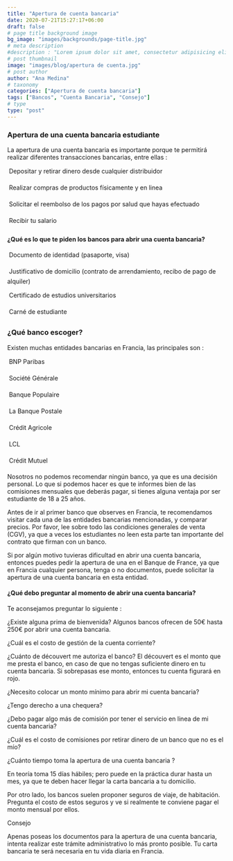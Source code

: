 ```yaml
---
title: "Apertura de cuenta bancaria"
date: 2020-07-21T15:27:17+06:00
draft: false
# page title background image
bg_image: "images/backgrounds/page-title.jpg"
# meta description
#description : "Lorem ipsum dolor sit amet, consectetur adipisicing elit, sed do eiusmod tempor incididunt ut labore. dolore magna aliqua. Ut enim ad minim veniam, quis nostrud."
# post thumbnail
image: "images/blog/apertura de cuenta.jpg"
# post author
author: "Ana Medina"
# taxonomy
categories: ["Apertura de cuenta bancaria"]
tags: ["Bancos", "Cuenta Bancaria", "Consejo"]
# type
type: "post"
---
```


### Apertura de una cuenta bancaria estudiante

La apertura de una cuenta bancaria es importante porque te permitirá realizar diferentes transacciones bancarias, entre ellas :

 Depositar y retirar dinero desde cualquier distribuidor

 Realizar compras de productos físicamente y en linea

 Solicitar el reembolso de los pagos por salud que hayas efectuado

 Recibir tu salario

#### ¿Qué es lo que te piden los bancos para abrir una cuenta bancaria?

 Documento de identidad (pasaporte, visa)

 Justificativo de domicilio (contrato de arrendamiento, recibo de pago de alquiler)

 Certificado de estudios universitarios

 Carné de estudiante

### ¿Qué banco escoger?

Existen muchas entidades bancarias en Francia, las principales son :

 BNP Paribas

 Société Générale

 Banque Populaire

 La Banque Postale

 Crédit Agricole

 LCL

 Crédit Mutuel

Nosotros no podemos recomendar ningún banco, ya que es una decisión personal. Lo que si podemos hacer es que te informes bien de las comisiones mensuales que deberás pagar, si tienes alguna ventaja por ser estudiante de 18 a 25 años.

Antes de ir al primer banco que observes en Francia, te recomendamos visitar cada una de las entidades bancarias mencionadas, y comparar precios. Por favor, lee sobre todo las condiciones generales de venta (CGV), ya que a veces los estudiantes no leen esta parte tan importante del contrato que firman con un banco.

Si por algún motivo tuvieras dificultad en abrir una cuenta bancaria, entonces puedes pedir la apertura de una en el Banque de France, ya que en Francia cualquier persona, tenga o no documentos, puede solicitar la apertura de una cuenta bancaria en esta entidad.

#### ¿Qué debo preguntar al momento de abrir una cuenta bancaria?

Te aconsejamos preguntar lo siguiente :

¿Existe alguna prima de bienvenida? Algunos bancos ofrecen de 50€ hasta 250€ por abrir una cuenta bancaria.

¿Cuál es el costo de gestión de la cuenta corriente?

¿Cuánto de découvert me autoriza el banco? El découvert es el monto que me presta el banco, en caso de que no tengas suficiente dinero en tu cuenta bancaria. Si sobrepasas ese monto, entonces tu cuenta figurará en rojo.

¿Necesito colocar un monto mínimo para abrir mi cuenta bancaria?

¿Tengo derecho a una chequera?

¿Debo pagar algo más de comisión por tener el servicio en linea de mi cuenta bancaria?

¿Cuál es el costo de comisiones por retirar dinero de un banco que no es el mío?

¿Cuánto tiempo toma la apertura de una cuenta bancaria ?

En teoría toma 15 días hábiles; pero puede en la práctica durar hasta un mes, ya que te deben hacer llegar la carta bancaria a tu domicilio.

Por otro lado, los bancos suelen proponer seguros de viaje, de habitación. Pregunta el costo de estos seguros y ve si realmente te conviene pagar el monto mensual por ellos.

Consejo

Apenas poseas los documentos para la apertura de una cuenta bancaria, intenta realizar este trámite administrativo lo más pronto posible. Tu carta bancaria te será necesaria en tu vida diaria en Francia.